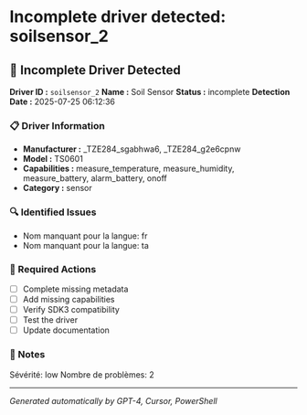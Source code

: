 # Incomplete driver detected: soilsensor_2

## 🚨 Incomplete Driver Detected

**Driver ID :** `soilsensor_2`
**Name :** Soil Sensor
**Status :** incomplete
**Detection Date :** 2025-07-25 06:12:36

### 📋 Driver Information
- **Manufacturer :** _TZE284_sgabhwa6, _TZE284_g2e6cpnw
- **Model :** TS0601
- **Capabilities :** measure_temperature, measure_humidity, measure_battery, alarm_battery, onoff
- **Category :** sensor

### 🔍 Identified Issues
- Nom manquant pour la langue: fr
- Nom manquant pour la langue: ta

### 🎯 Required Actions
- [ ] Complete missing metadata
- [ ] Add missing capabilities
- [ ] Verify SDK3 compatibility
- [ ] Test the driver
- [ ] Update documentation

### 📝 Notes
Sévérité: low
Nombre de problèmes: 2

---
*Generated automatically by GPT-4, Cursor, PowerShell*

